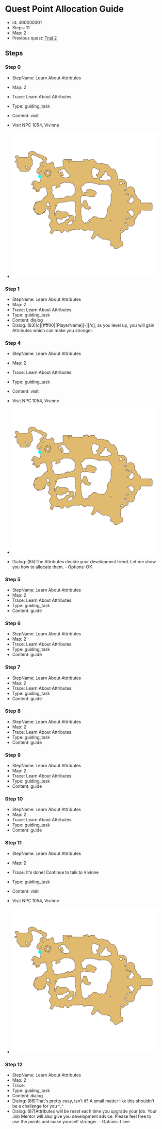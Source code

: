 # Quest Point Allocation Guide

- Id: 400000001
- Steps: 11
- Map: 2
- Previous quest: [Trial 2](10003.md)

## Steps

### Step 0
- StepName:  Learn About Attributes
- Map:  2
- Trace:  Learn About Attributes
- Type:  guiding_task
- Content:  visit
- Visit NPC 1054, Vivinne

- ![images/400000001_0.png](images/400000001_0.png)


### Step 1
- StepName:  Learn About Attributes
- Map:  2
- Trace:  Learn About Attributes
- Type:  guiding_task
- Content:  dialog
- Dialog: (83)[c][ffff00][PlayerName][-][/c], as you level up, you will gain Attributes which can make you stronger.


### Step 4
- StepName:  Learn About Attributes
- Map:  2
- Trace:  Learn About Attributes
- Type:  guiding_task
- Content:  visit
- Visit NPC 1054, Vivinne

- ![images/400000001_4.png](images/400000001_4.png)
- Dialog: (85)The Attributes decide your development trend. Let me show you how to allocate them. - Options: OK


### Step 5
- StepName:  Learn About Attributes
- Map:  2
- Trace:  Learn About Attributes
- Type:  guiding_task
- Content:  guide


### Step 6
- StepName:  Learn About Attributes
- Map:  2
- Trace:  Learn About Attributes
- Type:  guiding_task
- Content:  guide


### Step 7
- StepName:  Learn About Attributes
- Map:  2
- Trace:  Learn About Attributes
- Type:  guiding_task
- Content:  guide


### Step 8
- StepName:  Learn About Attributes
- Map:  2
- Trace:  Learn About Attributes
- Type:  guiding_task
- Content:  guide


### Step 9
- StepName:  Learn About Attributes
- Map:  2
- Trace:  Learn About Attributes
- Type:  guiding_task
- Content:  guide


### Step 10
- StepName:  Learn About Attributes
- Map:  2
- Trace:  Learn About Attributes
- Type:  guiding_task
- Content:  guide


### Step 11
- StepName:  Learn About Attributes
- Map:  2
- Trace:  It's done! Continue to talk to Vivinne
- Type:  guiding_task
- Content:  visit
- Visit NPC 1054, Vivinne

- ![images/400000001_11.png](images/400000001_11.png)


### Step 12
- StepName:  Learn About Attributes
- Map:  2
- Trace:  
- Type:  guiding_task
- Content:  dialog
- Dialog: (86)That's pretty easy, isn't it? A small matter like this shouldn't be a challenge for you ^_^
- Dialog: (87)Attributes will be reset each time you upgrade your job. Your Job Mentor will also give you development advice. Please feel free to use the points and make yourself stronger. - Options: I see


